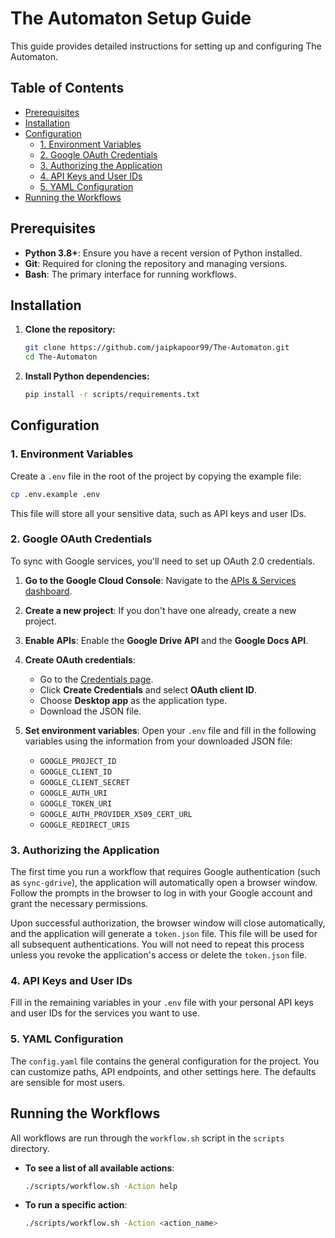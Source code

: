 # The Automaton Setup Guide

This guide provides detailed instructions for setting up and configuring The
Automaton.

## Table of Contents

- [Prerequisites](#prerequisites)
- [Installation](#installation)
- [Configuration](#configuration)
  - [1. Environment Variables](#1-environment-variables)
  - [2. Google OAuth Credentials](#2-google-oauth-credentials)
  - [3. Authorizing the Application](#3-authorizing-the-application)
  - [4. API Keys and User IDs](#4-api-keys-and-user-ids)
  - [5. YAML Configuration](#5-yaml-configuration)
- [Running the Workflows](#running-the-workflows)

## Prerequisites

- **Python 3.8+**: Ensure you have a recent version of Python installed.
- **Git**: Required for cloning the repository and managing versions.
- **Bash**: The primary interface for running workflows.

## Installation

1. **Clone the repository:**

    ```bash
    git clone https://github.com/jaipkapoor99/The-Automaton.git
    cd The-Automaton
    ```

2. **Install Python dependencies:**

    ```bash
    pip install -r scripts/requirements.txt
    ```

## Configuration

### 1. Environment Variables

Create a `.env` file in the root of the project by copying the example
file:

```bash
cp .env.example .env
```

This file will store all your sensitive data, such as API keys and user IDs.

### 2. Google OAuth Credentials

To sync with Google services, you'll need to set up OAuth 2.0 credentials.

1. **Go to the Google Cloud Console**:
    Navigate to the [APIs & Services
    dashboard](https://console.cloud.google.com/apis/dashboard).

2. **Create a new project**:
    If you don't have one already, create a new project.

3. **Enable APIs**:
    Enable the **Google Drive API** and the **Google Docs API**.

4. **Create OAuth credentials**:
   - Go to the [Credentials
       page](https://console.cloud.google.com/apis/credentials).
   - Click **Create Credentials** and select **OAuth client ID**.
   - Choose **Desktop app** as the application type.
   - Download the JSON file.

5. **Set environment variables**:
    Open your `.env` file and fill in the following variables using the
    information from your downloaded JSON file:
   - `GOOGLE_PROJECT_ID`
   - `GOOGLE_CLIENT_ID`
   - `GOOGLE_CLIENT_SECRET`
   - `GOOGLE_AUTH_URI`
   - `GOOGLE_TOKEN_URI`
   - `GOOGLE_AUTH_PROVIDER_X509_CERT_URL`
   - `GOOGLE_REDIRECT_URIS`

### 3. Authorizing the Application

The first time you run a workflow that requires Google authentication (such as
`sync-gdrive`), the application will automatically open a browser window.
Follow the prompts in the browser to log in with your Google account and grant
the necessary permissions.

Upon successful authorization, the browser window will close automatically, and
the application will generate a `token.json` file. This file will be used for
all subsequent authentications. You will not need to repeat this process unless
you revoke the application's access or delete the `token.json` file.

### 4. API Keys and User IDs

Fill in the remaining variables in your `.env` file with your personal API
keys and user IDs for the services you want to use.

### 5. YAML Configuration

The `config.yaml` file contains the general configuration for the project.
You can customize paths, API endpoints, and other settings here. The
defaults are sensible for most users.

## Running the Workflows

All workflows are run through the `workflow.sh` script in the `scripts`
directory.

- **To see a list of all available actions**:

    ```bash
    ./scripts/workflow.sh -Action help
    ```

- **To run a specific action**:

    ```bash
    ./scripts/workflow.sh -Action <action_name>
    ```
